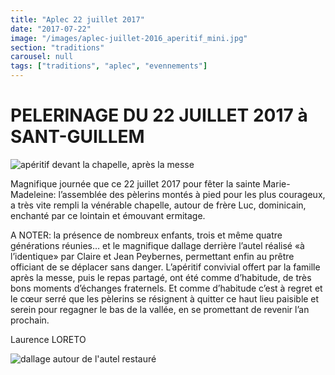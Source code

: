 ```yaml
---
title: "Aplec 22 juillet 2017"
date: "2017-07-22"
image: "/images/aplec-juillet-2016_aperitif_mini.jpg"
section: "traditions"
carousel: null
tags: ["traditions", "aplec", "evennements"]
---
```


# PELERINAGE DU 22 JUILLET 2017 à SANT-GUILLEM

<img
alt="apéritif devant la chapelle, après la messe"
src="/images/aplec-juillet-2016_aperitif_mini.jpg"
class="article-img-cover"
/>

Magnifique journée que ce 22 juillet 2017 pour fêter la sainte Marie-Madeleine: l’assemblée des pèlerins montés à pied pour les plus courageux, a très vite rempli la vénérable chapelle, autour de frère Luc, dominicain, enchanté par ce lointain et émouvant ermitage.

A NOTER: la présence de nombreux enfants, trois et même quatre générations réunies… et le magnifique dallage derrière l’autel réalisé «à l’identique» par Claire et Jean Peybernes, permettant enfin au prêtre officiant de se déplacer sans danger. L’apéritif convivial offert par la famille après la messe, puis le repas partagé, ont été comme d’habitude, de très bons moments d’échanges fraternels. Et comme d’habitude c’est à regret et le cœur serré que les pèlerins se résignent à quitter ce haut lieu paisible et serein pour regagner le bas de la vallée, en se promettant de revenir l’an prochain.

Laurence LORETO


<img
alt="dallage autour de l'autel restauré"
src="/images/aplec-juillet-2017_dallage-autel-restaure.jpg"
class="article-img-small"
/>